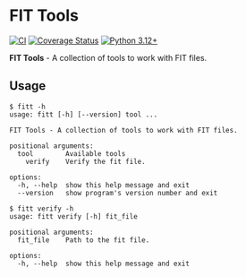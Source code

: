 # FIT Tools

[![CI](https://github.com/neri14/fitt/actions/workflows/ci.yml/badge.svg?branch=master)](https://github.com/neri14/fitt/actions/workflows/ci.yml)
[![Coverage Status](https://codecov.io/gh/neri14/fitt/branch/master/graph/badge.svg)](https://codecov.io/gh/neri14/fitt)
[![Python 3.12+](https://img.shields.io/badge/python-3.12+-blue.svg)](https://www.python.org/downloads/)

**FIT Tools** - A collection of tools to work with FIT files.


## Usage

```
$ fitt -h
usage: fitt [-h] [--version] tool ...

FIT Tools - A collection of tools to work with FIT files.

positional arguments:
  tool        Available tools
    verify    Verify the fit file.

options:
  -h, --help  show this help message and exit
  --version   show program's version number and exit
```

```
$ fitt verify -h
usage: fitt verify [-h] fit_file

positional arguments:
  fit_file    Path to the fit file.

options:
  -h, --help  show this help message and exit
```
